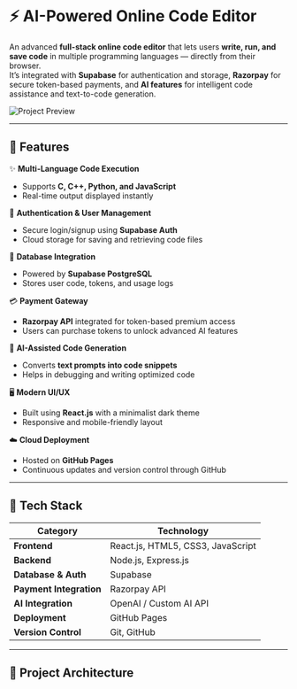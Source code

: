 # ⚡️ AI-Powered Online Code Editor

An advanced **full-stack online code editor** that lets users **write, run, and save code** in multiple programming languages — directly from their browser.  
It’s integrated with **Supabase** for authentication and storage, **Razorpay** for secure token-based payments, and **AI features** for intelligent code assistance and text-to-code generation.

![Project Preview](https://user-images.githubusercontent.com/your-username/project-preview.png)

---

## 🚀 Features

✨ **Multi-Language Code Execution**
- Supports **C, C++, Python, and JavaScript**
- Real-time output displayed instantly

🔐 **Authentication & User Management**
- Secure login/signup using **Supabase Auth**
- Cloud storage for saving and retrieving code files

💾 **Database Integration**
- Powered by **Supabase PostgreSQL**
- Stores user code, tokens, and usage logs

💳 **Payment Gateway**
- **Razorpay API** integrated for token-based premium access
- Users can purchase tokens to unlock advanced AI features

🧠 **AI-Assisted Code Generation**
- Converts **text prompts into code snippets**
- Helps in debugging and writing optimized code

🖥️ **Modern UI/UX**
- Built using **React.js** with a minimalist dark theme
- Responsive and mobile-friendly layout

☁️ **Cloud Deployment**
- Hosted on **GitHub Pages**
- Continuous updates and version control through GitHub

---

## 🧩 Tech Stack

| Category | Technology |
|-----------|-------------|
| **Frontend** | React.js, HTML5, CSS3, JavaScript |
| **Backend** | Node.js, Express.js |
| **Database & Auth** | Supabase |
| **Payment Integration** | Razorpay API |
| **AI Integration** | OpenAI / Custom AI API |
| **Deployment** | GitHub Pages |
| **Version Control** | Git, GitHub |

---

## 🧠 Project Architecture

